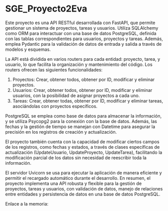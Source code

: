# SGE_Proyecto2Eva

Este proyecto es una API RESTful desarrollada con FastAPI, que permite gestionar un sistema de proyectos, tareas y usuarios. Utiliza SQLAlchemy como ORM para interactuar con una base de datos PostgreSQL, definida con las tablas correspondientes para usuarios, proyectos y tareas. Además, emplea Pydantic para la validación de datos de entrada y salida a través de modelos y esquemas.

La API está dividida en varios routers para cada entidad: proyecto, tarea, y usuario, lo que facilita la organización y mantenimiento del código. Los routers ofrecen las siguientes funcionalidades:
  1. Proyectos: Crear, obtener todos, obtener por ID, modificar y eliminar proyectos.
  2. Usuarios: Crear, obtener todos, obtener por ID, modificar y eliminar usuarios, con la posibilidad de asignar proyectos a cada uno.
  3. Tareas: Crear, obtener todas, obtener por ID, modificar y eliminar tareas, asociándolas con proyectos específicos.

PostgreSQL se emplea como base de datos para almacenar la información, y se utiliza Psycopg2 para la conexión con la base de datos. Además, las fechas y la gestión de tiempo se manejan con Datetime para asegurar la precisión en los registros de creación y actualización.

El proyecto también cuenta con la capacidad de modificar ciertos campos de los registros, como fechas y estados, a través de clases específicas de actualización (UpdateUsuario, UpdateProyecto, UpdateTarea), facilitando la modificación parcial de los datos sin necesidad de reescribir toda la información.

El servidor Uvicorn se usa para ejecutar la aplicación de manera eficiente y permitir el recargado automático durante el desarrollo. En resumen, el proyecto implementa una API robusta y flexible para la gestión de proyectos, tareas y usuarios, con validación de datos, manejo de relaciones entre entidades y persistencia de datos en una base de datos PostgreSQL.

Enlace a la memoria: 
